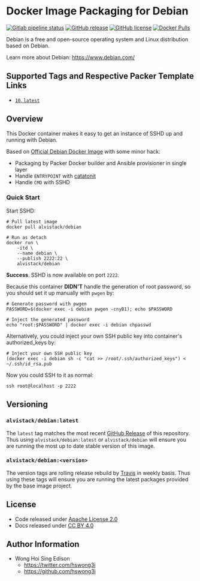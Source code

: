 # Docker Image Packaging for Debian

[![Gitlab pipeline status](https://img.shields.io/gitlab/pipeline/alvistack/docker-debian/master)](https://gitlab.com/alvistack/docker-debian/-/pipelines)
[![GitHub release](https://img.shields.io/github/release/alvistack/docker-debian.svg)](https://github.com/alvistack/docker-debian/releases)
[![GitHub license](https://img.shields.io/github/license/alvistack/docker-debian.svg)](https://github.com/alvistack/docker-debian/blob/master/LICENSE)
[![Docker Pulls](https://img.shields.io/docker/pulls/alvistack/debian.svg)](https://hub.docker.com/r/alvistack/debian/)

Debian is a free and open-source operating system and Linux distribution based on Debian.

Learn more about Debian: <https://www.debian.com/>

## Supported Tags and Respective Packer Template Links

  - [`10`, `latest`](https://github.com/alvistack/docker-debian/blob/master/packer/docker-10/packer.json)

## Overview

This Docker container makes it easy to get an instance of SSHD up and running with Debian.

Based on [Official Debian Docker Image](https://hub.docker.com/_/debian/) with some minor hack:

  - Packaging by Packer Docker builder and Ansible provisioner in single layer
  - Handle `ENTRYPOINT` with [catatonit](https://github.com/openSUSE/catatonit)
  - Handle `CMD` with SSHD

### Quick Start

Start SSHD:

    # Pull latest image
    docker pull alvistack/debian
    
    # Run as detach
    docker run \
        -itd \
        --name debian \
        --publish 2222:22 \
        alvistack/debian

**Success**. SSHD is now available on port `2222`.

Because this container **DIDN'T** handle the generation of root password, so you should set it up manually with `pwgen` by:

    # Generate password with pwgen
    PASSWORD=$(docker exec -i debian pwgen -cnyB1); echo $PASSWORD
    
    # Inject the generated password
    echo "root:$PASSWORD" | docker exec -i debian chpasswd

Alternatively, you could inject your own SSH public key into container's authorized\_keys by:

    # Inject your own SSH public key
    (docker exec -i debian sh -c "cat >> /root/.ssh/authorized_keys") < ~/.ssh/id_rsa.pub

Now you could SSH to it as normal:

    ssh root@localhost -p 2222

## Versioning

### `alvistack/debian:latest`

The `latest` tag matches the most recent [GitHub Release](https://github.com/alvistack/docker-debian/releases) of this repository. Thus using `alvistack/debian:latest` or `alvistack/debian` will ensure you are running the most up to date stable version of this image.

### `alvistack/debian:<version>`

The version tags are rolling release rebuild by [Travis](https://travis-ci.com/alvistack/docker-debian) in weekly basis. Thus using these tags will ensure you are running the latest packages provided by the base image project.

## License

  - Code released under [Apache License 2.0](LICENSE)
  - Docs released under [CC BY 4.0](http://creativecommons.org/licenses/by/4.0/)

## Author Information

  - Wong Hoi Sing Edison
      - <https://twitter.com/hswong3i>
      - <https://github.com/hswong3i>
